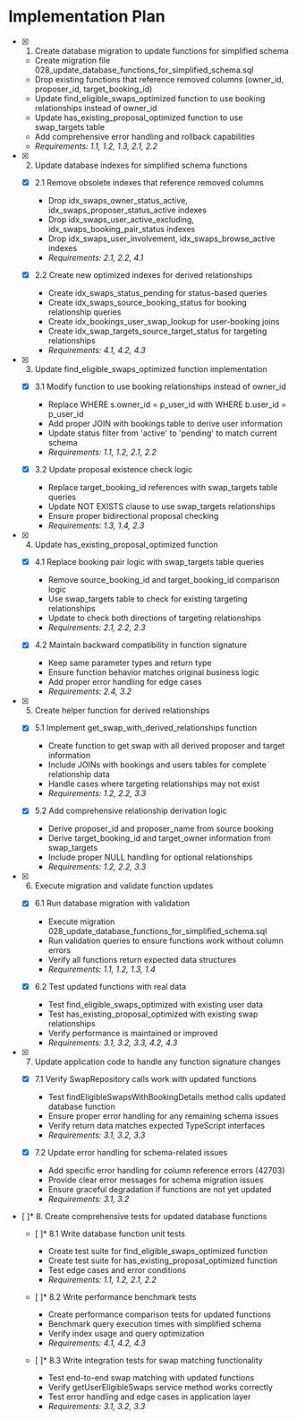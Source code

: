 # Implementation Plan

- [x] 1. Create database migration to update functions for simplified schema





  - Create migration file 028_update_database_functions_for_simplified_schema.sql
  - Drop existing functions that reference removed columns (owner_id, proposer_id, target_booking_id)
  - Update find_eligible_swaps_optimized function to use booking relationships instead of owner_id
  - Update has_existing_proposal_optimized function to use swap_targets table
  - Add comprehensive error handling and rollback capabilities
  - _Requirements: 1.1, 1.2, 1.3, 2.1, 2.2_

- [x] 2. Update database indexes for simplified schema functions





  - [x] 2.1 Remove obsolete indexes that reference removed columns


    - Drop idx_swaps_owner_status_active, idx_swaps_proposer_status_active indexes
    - Drop idx_swaps_user_active_excluding, idx_swaps_booking_pair_status indexes
    - Drop idx_swaps_user_involvement, idx_swaps_browse_active indexes
    - _Requirements: 2.1, 2.2, 4.1_

  - [x] 2.2 Create new optimized indexes for derived relationships


    - Create idx_swaps_status_pending for status-based queries
    - Create idx_swaps_source_booking_status for booking relationship queries
    - Create idx_bookings_user_swap_lookup for user-booking joins
    - Create idx_swap_targets_source_target_status for targeting relationships
    - _Requirements: 4.1, 4.2, 4.3_

- [x] 3. Update find_eligible_swaps_optimized function implementation





  - [x] 3.1 Modify function to use booking relationships instead of owner_id


    - Replace WHERE s.owner_id = p_user_id with WHERE b.user_id = p_user_id
    - Add proper JOIN with bookings table to derive user information
    - Update status filter from 'active' to 'pending' to match current schema
    - _Requirements: 1.1, 1.2, 2.1, 2.2_

  - [x] 3.2 Update proposal existence check logic


    - Replace target_booking_id references with swap_targets table queries
    - Update NOT EXISTS clause to use swap_targets relationships
    - Ensure proper bidirectional proposal checking
    - _Requirements: 1.3, 1.4, 2.3_

- [x] 4. Update has_existing_proposal_optimized function





  - [x] 4.1 Replace booking pair logic with swap_targets table queries


    - Remove source_booking_id and target_booking_id comparison logic
    - Use swap_targets table to check for existing targeting relationships
    - Update to check both directions of targeting relationships
    - _Requirements: 2.1, 2.2, 2.3_

  - [x] 4.2 Maintain backward compatibility in function signature


    - Keep same parameter types and return type
    - Ensure function behavior matches original business logic
    - Add proper error handling for edge cases
    - _Requirements: 2.4, 3.2_

- [x] 5. Create helper function for derived relationships





  - [x] 5.1 Implement get_swap_with_derived_relationships function


    - Create function to get swap with all derived proposer and target information
    - Include JOINs with bookings and users tables for complete relationship data
    - Handle cases where targeting relationships may not exist
    - _Requirements: 1.2, 2.2, 3.3_

  - [x] 5.2 Add comprehensive relationship derivation logic


    - Derive proposer_id and proposer_name from source booking
    - Derive target_booking_id and target_owner information from swap_targets
    - Include proper NULL handling for optional relationships
    - _Requirements: 1.2, 2.2, 3.3_

- [x] 6. Execute migration and validate function updates





  - [x] 6.1 Run database migration with validation


    - Execute migration 028_update_database_functions_for_simplified_schema.sql
    - Run validation queries to ensure functions work without column errors
    - Verify all functions return expected data structures
    - _Requirements: 1.1, 1.2, 1.3, 1.4_

  - [x] 6.2 Test updated functions with real data


    - Test find_eligible_swaps_optimized with existing user data
    - Test has_existing_proposal_optimized with existing swap relationships
    - Verify performance is maintained or improved
    - _Requirements: 3.1, 3.2, 3.3, 4.2, 4.3_

- [x] 7. Update application code to handle any function signature changes





  - [x] 7.1 Verify SwapRepository calls work with updated functions


    - Test findEligibleSwapsWithBookingDetails method calls updated database function
    - Ensure proper error handling for any remaining schema issues
    - Verify return data matches expected TypeScript interfaces
    - _Requirements: 3.1, 3.2, 3.3_

  - [x] 7.2 Update error handling for schema-related issues


    - Add specific error handling for column reference errors (42703)
    - Provide clear error messages for schema migration issues
    - Ensure graceful degradation if functions are not yet updated
    - _Requirements: 3.1, 3.2_

- [ ]* 8. Create comprehensive tests for updated database functions
  - [ ]* 8.1 Write database function unit tests
    - Create test suite for find_eligible_swaps_optimized function
    - Create test suite for has_existing_proposal_optimized function
    - Test edge cases and error conditions
    - _Requirements: 1.1, 1.2, 2.1, 2.2_

  - [ ]* 8.2 Write performance benchmark tests
    - Create performance comparison tests for updated functions
    - Benchmark query execution times with simplified schema
    - Verify index usage and query optimization
    - _Requirements: 4.1, 4.2, 4.3_

  - [ ]* 8.3 Write integration tests for swap matching functionality
    - Test end-to-end swap matching with updated functions
    - Verify getUserEligibleSwaps service method works correctly
    - Test error handling and edge cases in application layer
    - _Requirements: 3.1, 3.2, 3.3_